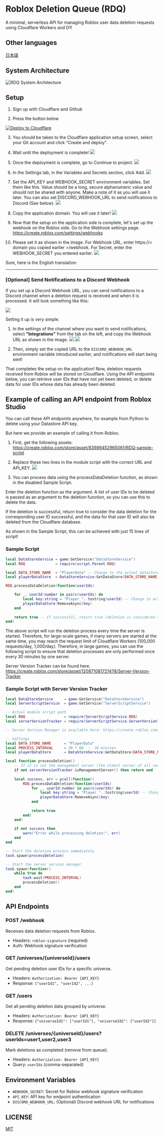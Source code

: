 # Roblox Deletion Queue (RDQ)

A minimal, serverless API for managing Roblox user data deletion requests using Cloudflare Workers and D1!

## Other languages 
[日本語](README.ja.md)

## System Architecture

![RDQ System Architecture](./images/rdq-architecture-en.svg)

## Setup

1. Sign up with Cloudflare and Github

2. Press the button below
<a href="https://deploy.workers.cloudflare.com/?url=https%3A%2F%2Fgithub.com%2Froblox-jp-dev%2FRADD" target="_blank" rel="noopener noreferrer">
  <img src="https://deploy.workers.cloudflare.com/button" alt="Deploy to Cloudflare">
</a>

3. You should be taken to the Cloudflare application setup screen, select your Git account and click "Create and deploy".

4. Wait until the deployment is complete!
![](./images/1.png)

5. Once the deployment is complete, go to Continue to project.
![](./images/2.png)

6. In the Settings tab, in the Variables and Secrets section, click Add.
![](./images/3.png)

7. Set the API_KEY and WEBHOOK_SECRET environment variables. Set them like this. Value should be a long, secure alphanumeric value and should not be shared with anyone. Make a note of it as you will use it later.
You can also set DISCORD_WEBHOOK_URL to send notifications to Discord (See below).
![](./images/4.png)

8. Copy the application domain. You will use it later!
![](./images/5.png)

9. Now that the setup on the application side is complete, let's set up the webhook on the Roblox side. Go to the Webhook settings page.
https://create.roblox.com/settings/webhooks

10. Please set it as shown in the image. For Webhook URL, enter https://< domain you copied earlier >/webhook. For Secret, enter the WEBHOOK_SECRET you entered earlier.
![](./images/6.png)

Sure, here is the English translation:

---

### [Optional] Send Notifications to a Discord Webhook

If you set up a Discord Webhook URL, you can send notifications to a Discord channel when a deletion request is received and when it is processed. It will look something like this:

![](./images/10.png)

Setting it up is very simple.

1. In the settings of the channel where you want to send notifications, select **"Integrations"** from the tab on the left, and copy the Webhook URL as shown in the image.
   ![](./images/9.png)
   ![](./images/8.png)

2. Then, simply set the copied URL to the `DISCORD_WEBHOOK_URL` environment variable introduced earlier, and notifications will start being sent!

That completes the setup on the application!
Now, deletion requests received from Roblox will be stored on Cloudflare.
Using the API endpoints below, you can retrieve user IDs that have not yet been deleted, or delete data for user IDs whose data has already been deleted.

## Example of calling an API endpoint from Roblox Studio
You can call these API endpoints anywhere, for example from Python to delete using your Datastore API key.

But here we provide an example of calling it from Roblox.

1. First, get the following assets:
https://create.roblox.com/store/asset/83989452965061/RDQ-sample-script

2. Replace these two lines in the module script with the correct URL and API_KEY.
![](./images/7.png)

3. You can process data using the processDataDeletion function, as shown in the disabled Sample Script.

Enter the deletion function as the argument. A list of user IDs to be deleted is passed as an argument to the deletion function, so you can use this to delete the data.

If the deletion is successful, return true to consider the data deletion for the corresponding user ID successful, and the data for that user ID will also be deleted from the Cloudflare database.

As shown in the Sample Script, this can be achieved with just 15 lines of script!

### Sample Script
```lua
local DataStoreService = game:GetService("DataStoreService")
local RDQ              = require(script.Parent.RDQ)

local DATA_STORE_NAME  = "PlayerData" -- Change to the actual datastore name
local playerDataStore  = DataStoreService:GetDataStore(DATA_STORE_NAME)

RDQ.processDataDeletion(function(userIds)

	for _, userId:number in pairs(userIds) do
		local key:string = "Player_"..tostring(userId) -- Change to actual datastore key format
		playerDataStore:RemoveAsync(key)
	end
	
	return true -- If successful, return true (deletion is considered successful and sent to RDQ)
end)
```

The above script will run the deletion process every time the server is started.
Therefore, for large-scale games, if many servers are started at the same time, you may reach the request limit of Cloudflare Workers (100,000 requests/day, 1,000/day).
Therefore, in large games, you can use the following script to ensure that deletion processes are only performed once every 30 minutes by one server.

Server Version Tracker can be found here.
https://create.roblox.com/store/asset/120871081721478/Server-Version-Tracker

### Sample Script with Server Version Tracker
```lua
local DataStoreService     = game:GetService("DataStoreService")
local ServerScriptService  = game:GetService("ServerScriptService")

-- Actual module script path
local RDQ                  = require(ServerScriptService.RDQ)
local serverVersionTracker = require(ServerScriptService.ServerVersionTracker)

-- Server Version Manager is available here: https://create.roblox.com/store/asset/120871081721478/Server-Version-Tracker

-- Settings
local DATA_STORE_NAME      = "PlayerData"
local PROCESS_INTERVAL     = 30 * 60  -- 30 minutes
local playerDataStore      = DataStoreService:GetDataStore(DATA_STORE_NAME)

local function processDeletion()
	-- If it is not the management server (the oldest server of all servers), no processing will be performed.
	if not serverVersionTracker.isManagementServer() then return end
	
	local success, err = pcall(function()
		RDQ.processDataDeletion(function(userIds)
			for _, userId:number in pairs(userIds) do
				local key:string = "Player_"..tostring(userId) -- Change to actual datastore key format
				playerDataStore:RemoveAsync(key)
			end
			
			return true
		end)
	end)
	
	if not success then
		warn("Error while processing deletion:", err)
	end
end

-- Start the deletion process immediately
task.spawn(processDeletion)

-- Start the server version manager
task.spawn(function()
	while true do
		task.wait(PROCESS_INTERVAL)
		processDeletion()
	end
end)
```

## API Endpoints

### POST /webhook
Receives data deletion requests from Roblox.
- Headers: `roblox-signature` (required)
- Auth: Webhook signature verification

### GET /universes/{universeId}/users
Get pending deletion user IDs for a specific universe.
- Headers: `Authorization: Bearer {API_KEY}`
- Response: `["userId1", "userId2", ...]`

### GET /users
Get all pending deletion data grouped by universe.
- Headers: `Authorization: Bearer {API_KEY}`
- Response: `{"universeId1": ["userId1"], "universeId2": ["userId2"]}`

### DELETE /universes/{universeId}/users?userIds=user1,user2,user3
Mark deletions as completed (remove from queue).
- Headers: `Authorization: Bearer {API_KEY}`
- Query: `userIds` (comma-separated)

## Environment Variables

- `WEBHOOK_SECRET`: Secret for Roblox webhook signature verification
- `API_KEY`: API key for endpoint authentication
- `DISCORD_WEBHOOK_URL`: (Optional) Discord webhook URL for notifications

## LICENSE
[MIT](LICENSE)
